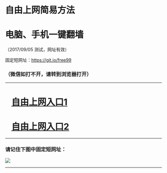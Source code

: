 ﻿# 自由上网简易方法

# 电脑、手机一键翻墙

（2017/09/05 测试，网址有效）

固定短网址：https://git.io/free99

### （微信如打不开，请转到浏览器打开）


***





# &nbsp;&nbsp; <a href="http://ft260456988.fwq-tz1001.xyz/fwqtz01.html?t=090500121075 " target="_blank">自由上网入口1</a>
# &nbsp;&nbsp; <a href="http://ft3074832736.fwq-tz1002.xyz/fwqtz02.html?t=09050011947 " target="_blank">自由上网入口2</a>
***

### 请记住下图中固定短网址：

<img src="https://s3-us-west-2.amazonaws.com/fwq-1001/yjfq-20170905okok.png" /> 


***

